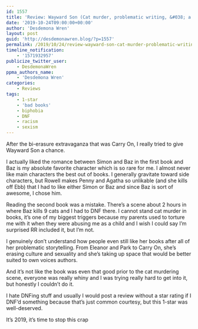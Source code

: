 ```yaml
---
id: 1557
title: 'Review: Wayward Son (Cat murder, problematic writing, &#038; a well-deserved DNF)'
date: '2019-10-24T09:00:00+00:00'
author: 'Desdemona Wren'
layout: post
guid: 'http://desdemonawren.blog/?p=1557'
permalink: /2019/10/24/review-wayward-son-cat-murder-problematic-writing-a-well-deserved-dnf/
timeline_notification:
    - '1571932957'
publicize_twitter_user:
    - DesdemonaWren
ppma_authors_name:
    - 'Desdemona Wren'
categories:
    - Reviews
tags:
    - 1-star
    - 'bad books'
    - biphobia
    - DNF
    - racism
    - sexism
---
```


After the bi-erasure extravaganza that was Carry On, I really tried to give Wayward Son a chance.

I actually liked the romance between Simon and Baz in the first book and Baz is my absolute favorite character which is so rare for me. I almost never like main characters the best out of books. I generally gravitate toward side characters, but Rowell makes Penny and Agatha so unlikable (and she kills off Ebb) that I had to like either Simon or Baz and since Baz is sort of awesome, I chose him.

Reading the second book was a mistake. There’s a scene about 2 hours in where Baz kills 9 cats and I had to DNF there. I cannot stand cat murder in books, it’s one of my biggest triggers because my parents used to torture me with it when they were abusing me as a child and I wish I could say I’m surprised RR included it, but I’m not.

I genuinely don’t understand how people even still like her books after all of her problematic storytelling. From Eleanor and Park to Carry On, she’s erasing culture and sexuality and she’s taking up space that would be better suited to own voices authors.

And it’s not like the book was even that good prior to the cat murdering scene, everyone was really whiny and I was trying really hard to get into it, but honestly I couldn’t do it.

I hate DNFing stuff and usually I would post a review without a star rating if I DNF’d something because that’s just common courtesy, but this 1-star was well-deserved.

It’s 2019, it’s time to stop this crap